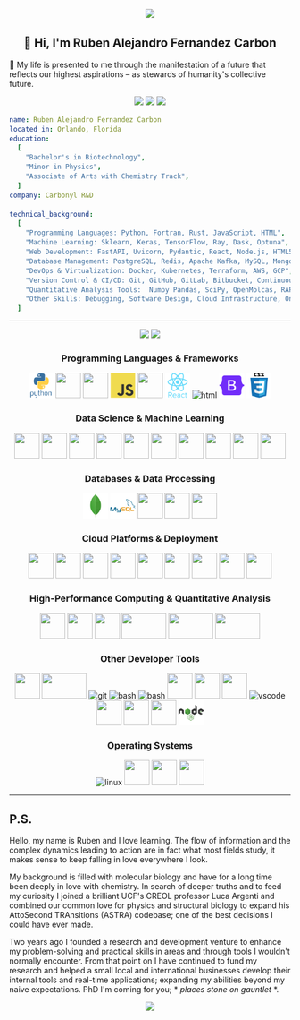 <p align="center">
  <img src="https://capsule-render.vercel.app/api?type=waving&color=gradient&height=100&section=header&text=Think%20Unearth%20Manifest&fontSize=60&animation=fadeIn"/>
</p>
<h2 align="center">👋 Hi, I'm Ruben Alejandro Fernandez Carbon</h2>

 🌱 My life is presented to me through the manifestation of a future that reflects our highest aspirations – as stewards of humanity's collective future.

<div align="center">
<img src="https://github.com/Bucanero06/Bucanero06/assets/60953006/121804dc-93ef-40d7-9c0f-86e07a192cab" height="300">
<img src="https://github.com/Bucanero06/Bucanero06/assets/60953006/2c06251e-b616-45e1-8d11-36a94d2aadfe" height="300">
<img src="https://github.com/user-attachments/assets/4df2080b-d7a2-4ee9-9051-c60c03032bb9" height="300">
</div>


```yaml
name: Ruben Alejandro Fernandez Carbon
located_in: Orlando, Florida
education:
  [
    "Bachelor's in Biotechnology",
    "Minor in Physics",
    "Associate of Arts with Chemistry Track",
  ]
company: Carbonyl R&D

technical_background:
  [
    "Programming Languages: Python, Fortran, Rust, JavaScript, HTML",
    "Machine Learning: Sklearn, Keras, TensorFlow, Ray, Dask, Optuna",
    "Web Development: FastAPI, Uvicorn, Pydantic, React, Node.js, HTML5, CSS3, Bootstrap",
    "Database Management: PostgreSQL, Redis, Apache Kafka, MySQL, MongoDB, Firestore",
    "DevOps & Virtualization: Docker, Kubernetes, Terraform, AWS, GCP",
    "Version Control & CI/CD: Git, GitHub, GitLab, Bitbucket, Continuous Integration, and Deployment Concepts",
    "Quantitative Analysis Tools:  Numpy Pandas, SciPy, OpenMolcas, RAPIDS, Ray, Dask, DensityPy, Vectorbt, DensityPy",
    "Other Skills: Debugging, Software Design, Cloud Infrastructure, Only Use Linux, Unit Testing"
  ]
```

---  

<p align="center">
  <img src="https://github-readme-stats.vercel.app/api/top-langs/?username=Bucanero06&hide=jupyter%20notebook&layout=donut&langs_count=5" width="400" />
  <img src="https://github.com/Bucanero06/Bucanero06/assets/60953006/e9e8a290-9e74-4d45-96ae-4114e423f637" width="400" />
</p>

<div align="center">
  <h3 align="center">Programming Languages & Frameworks</h3>
  <img src="https://raw.githubusercontent.com/devicons/devicon/master/icons/python/python-original-wordmark.svg" alt="python" width="45" height="45"/>
  <img src="https://upload.wikimedia.org/wikipedia/commons/thumb/b/b8/Fortran_logo.svg/255px-Fortran_logo.svg.png?20201010021443" width="45" height="45"/>     
  <img src="https://rust-lang.org/logos/rust-logo-512x512.png" width="45" height="45"/>  
  <img src="https://raw.githubusercontent.com/devicons/devicon/master/icons/javascript/javascript-original.svg" alt="javascript" width="45" height="45"/>
  <img src="https://cdn.jsdelivr.net/gh/devicons/devicon/icons/cplusplus/cplusplus-original.svg" width="45" height="45"/>
  <img src="https://raw.githubusercontent.com/devicons/devicon/master/icons/react/react-original-wordmark.svg" alt="react" width="45" height="45"/>
  <img src="https://cdn.jsdelivr.net/gh/devicons/devicon/icons/html5/html5-original.svg" alt="html" width="45" height="45"/>
  <img src="https://raw.githubusercontent.com/devicons/devicon/master/icons/bootstrap/bootstrap-plain.svg" alt="bootstrap" width="45" height="45"/>
  <img src="https://raw.githubusercontent.com/devicons/devicon/master/icons/css3/css3-original-wordmark.svg" alt="css3" width="45" height="45"/>

  <h3 align="center">Data Science & Machine Learning</h3>
  <img src="https://upload.wikimedia.org/wikipedia/commons/thumb/b/b2/SCIPY_2.svg/1200px-SCIPY_2.svg.png" width="45" height="45"/>
  <img src="https://upload.wikimedia.org/wikipedia/commons/thumb/0/05/Scikit_learn_logo_small.svg/1280px-Scikit_learn_logo_small.svg.png" width="45" height="45"/>
  <img src="https://rapids.ai/images/dask_logo.png" width="45" height="45"/>
  <img src="https://assets-global.website-files.com/5f6bc60e665f54db361e52a9/5f6bc60e665f54a3b11e53fc_logo_keras.png" width="45" height="45"/>
  <img src="https://cdn.jsdelivr.net/gh/devicons/devicon/icons/tensorflow/tensorflow-original.svg" width="45" height="45"/>
  <img src="https://upload.wikimedia.org/wikipedia/commons/thumb/1/10/PyTorch_logo_icon.svg/1200px-PyTorch_logo_icon.svg.png" width="45" height="45"/>
  <img src="https://images.ctfassets.net/bguokct8bxgd/36XNGCurPrJ5T8H1xMe9Be/4d2518228938f627a3805521ba8d7c4e/logo-ray.png" width="45" height="45"/>
  <img src="https://rapids.ai/assets/images/RAPIDS-logo-purple.png" width="45" height="45"/>
  <img src="https://cdn.jsdelivr.net/gh/devicons/devicon/icons/pandas/pandas-original-wordmark.svg" width="45" height="45"/>
  <img src="https://cdn.jsdelivr.net/gh/devicons/devicon/icons/numpy/numpy-original-wordmark.svg" width="45" height="45"/>

  <h3 align="center">Databases & Data Processing</h3>
  <img src="https://raw.githubusercontent.com/devicons/devicon/master/icons/mongodb/mongodb-original.svg" alt="mongodb" width="45" height="45"/>
  <img src="https://raw.githubusercontent.com/devicons/devicon/master/icons/mysql/mysql-original-wordmark.svg" alt="mysql" width="45" height="45"/>
  <img src="https://cdn.jsdelivr.net/gh/devicons/devicon/icons/postgresql/postgresql-original-wordmark.svg" width="45" height="45"/>
  <img src="https://cdn.jsdelivr.net/gh/devicons/devicon/icons/redis/redis-original-wordmark.svg" width="45" height="45"/>
  <img src="https://res.cloudinary.com/canonical/image/fetch/f_auto,q_auto,fl_sanitize,w_178,h_287/https://assets.ubuntu.com/v1/ce971717-Kafka-logo-badge-white.svg" width="45" height="45"/>

  <h3 align="center">Cloud Platforms & Deployment</h3>
  <img src="https://cdn.jsdelivr.net/gh/devicons/devicon/icons/googlecloud/googlecloud-original-wordmark.svg" width="45" height="45"/>
  <img src="https://cdn.jsdelivr.net/gh/devicons/devicon/icons/amazonwebservices/amazonwebservices-plain-wordmark.svg" width="45" height="45"/>
  <img src="https://cdn.jsdelivr.net/gh/devicons/devicon/icons/firebase/firebase-plain-wordmark.svg" width="45" height="45"/>
  <img src="https://pipedream.com/s.v0/app_1dBhP3/logo/96" width="45" height="45"/>
  <img src="https://cdn.jsdelivr.net/gh/devicons/devicon/icons/heroku/heroku-original-wordmark.svg" width="45" height="45"/>
  <img src="https://cdn.jsdelivr.net/gh/devicons/devicon/icons/digitalocean/digitalocean-original-wordmark.svg" width="45" height="45"/>
  <img src="https://cdn.jsdelivr.net/gh/devicons/devicon/icons/docker/docker-original.svg" width="45" height="45"/>
  <img src="https://huggingface.co/datasets/huggingface/brand-assets/resolve/main/hf-logo.png" width="45" height="45"/>
  <img src="https://cdn.jsdelivr.net/gh/devicons/devicon/icons/kubernetes/kubernetes-plain.svg" width="45" height="45"/>

  <h3 align="center">High-Performance Computing & Quantitative Analysis</h3>
  <img src="https://cdn.jsdelivr.net/gh/devicons/devicon/icons/matlab/matlab-original.svg" width="45" height="45"/>
  <img src="https://perso.ens-lyon.fr/martin.verot/images/molcas_logo.png" width="45" height="45"/>
  <img src="https://lastmile-ai.com/wp-content/uploads/2019/09/tools-numba-icon.png" width="45" height="45"/>
  <img src="https://upload.wikimedia.org/wikipedia/commons/8/8a/Plotly-logo.png" width="80" height="45"/>
  <img src="https://nautilustrader.io/_next/image?url=%2F_next%2Fstatic%2Fmedia%2Fnautilus-logo-sm.7c6c9055.png&w=1920&q=75" width="80" height="45"/>
  <img src="https://vectorbt.dev/assets/logo/header.svg" width="80" height="45"/>

  <h3 align="center">Other Developer Tools</h3>
  <img src="https://cdn.jsdelivr.net/gh/devicons/devicon/icons/fastapi/fastapi-original-wordmark.svg" width="45" height="45"/>
  <img src="https://www.sequoiacap.com/wp-content/uploads/sites/6/2023/08/name-and-logo-path.svg" width="80" height="45"/>
  <img src="https://cdn.jsdelivr.net/gh/devicons/devicon/icons/git/git-original.svg" alt="git" width="45" height="45"/>
  <img src="https://cdn.jsdelivr.net/gh/devicons/devicon/icons/bash/bash-original.svg" alt="bash" width="45" height="45"/>
  <img src="https://upload.wikimedia.org/wikipedia/commons/thumb/6/64/PyPI_logo.svg/1200px-PyPI_logo.svg.png" alt="bash" width="45" height="45"/>
  <img src="https://upload.wikimedia.org/wikipedia/commons/thumb/b/ba/Stripe_Logo%2C_revised_2016.svg/2560px-Stripe_Logo%2C_revised_2016.svg.png" width="45" height="45"/>

  <img src="https://upload.wikimedia.org/wikipedia/commons/thumb/0/04/ChatGPT_logo.svg/2048px-ChatGPT_logo.svg.png" width="45" height="45"/>  
  <img src="https://cdn.jsdelivr.net/gh/devicons/devicon/icons/django/django-plain.svg" width="45" height="45"/>
  <img src="https://cdn.jsdelivr.net/gh/devicons/devicon/icons/vscode/vscode-original.svg" alt="vscode" width="45" height="45"/>
  <img src="https://cdn.jsdelivr.net/gh/devicons/devicon/icons/pycharm/pycharm-original.svg" width="45" height="45"/>
  <img src="https://cdn.jsdelivr.net/gh/devicons/devicon/icons/anaconda/anaconda-original-wordmark.svg" width="45" height="45"/>
  <img src="https://cdn.jsdelivr.net/gh/devicons/devicon/icons/jupyter/jupyter-original-wordmark.svg" width="45" height="45"/>
  <img src="https://raw.githubusercontent.com/devicons/devicon/master/icons/nodejs/nodejs-original-wordmark.svg" alt="nodejs" width="45" height="45"/>

  <h3 align="center">Operating Systems</h3>
  <img src="https://cdn.jsdelivr.net/gh/devicons/devicon/icons/linux/linux-original.svg" alt="linux" width="45" height="45"/>
  <img src="https://cdn.jsdelivr.net/gh/devicons/devicon/icons/debian/debian-original.svg" width="45" height="45"/>
  <img src="https://cdn.jsdelivr.net/gh/devicons/devicon/icons/centos/centos-original.svg" width="45" height="45"/>
  <img src="https://cdn.jsdelivr.net/gh/devicons/devicon/icons/windows8/windows8-original.svg" width="45" height="45"/>
  
</div>

---

## P.S.

Hello, my name is Ruben and I love learning. The flow of information and the complex dynamics leading to action are in fact what most fields study, it makes sense to keep falling in love everywhere I look. 

My background is filled with molecular biology and have for a long time been deeply in love with chemistry. In search of deeper truths and to feed my curiosity I joined a brilliant UCF's CREOL professor Luca Argenti and combined our common love for physics and structural biology to expand his AttoSecond TRAnsitions (ASTRA) codebase; one of the best decisions I could have ever made.

Two years ago I founded a research and development venture to enhance my problem-solving and practical skills in areas and through tools I wouldn't normally encounter. From that point on I have continued to fund my research and helped a small local and international businesses develop their internal tools and real-time applications; expanding my abilities beyond my naive expectations. PhD I'm coming for you; * *places stone on gauntlet* *. 

<p align="center">
  <img src="https://capsule-render.vercel.app/api?type=waving&color=gradient&height=100&section=footer"/>
</p>
